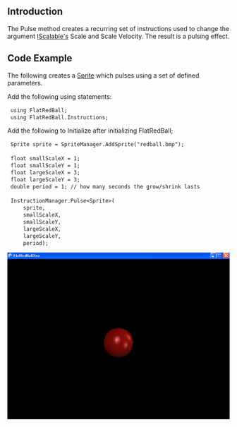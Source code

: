 ## Introduction

The Pulse method creates a recurring set of instructions used to change the argument [IScalable's](/frb/docs/index.php?title=FlatRedBall.Math.Geometry.IScalable "FlatRedBall.Math.Geometry.IScalable") Scale and Scale Velocity. The result is a pulsing effect.

## Code Example

The following creates a [Sprite](/frb/docs/index.php?title=FlatRedBall.Sprite "FlatRedBall.Sprite") which pulses using a set of defined parameters.

Add the following using statements:

     using FlatRedBall;
     using FlatRedBall.Instructions;

Add the following to Initialize after initializing FlatRedBall;

     Sprite sprite = SpriteManager.AddSprite("redball.bmp");

     float smallScaleX = 1;
     float smallScaleY = 1;
     float largeScaleX = 3;
     float largeScaleY = 3;
     double period = 1; // how many seconds the grow/shrink lasts

     InstructionManager.Pulse<Sprite>(
         sprite,
         smallScaleX,
         smallScaleY,
         largeScaleX,
         largeScaleY,
         period);

![InstructionManagerPulse.png](/media/migrated_media-InstructionManagerPulse.png)
